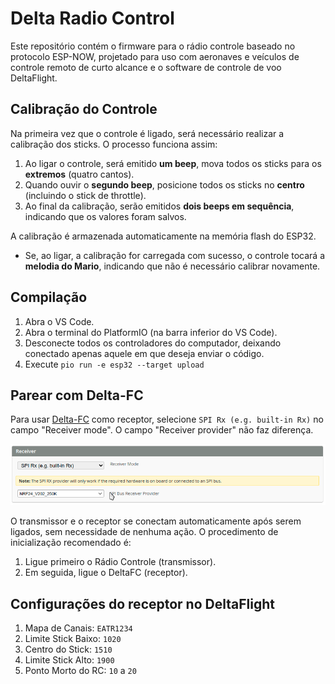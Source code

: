 # Delta Radio Control

Este repositório contém o firmware para o rádio controle baseado no protocolo ESP-NOW, projetado para uso com aeronaves e veículos de controle remoto de curto alcance e o software de controle de voo DeltaFlight. 

## Calibração do Controle

Na primeira vez que o controle é ligado, será necessário realizar a calibração dos sticks. O processo funciona assim:  

1. Ao ligar o controle, será emitido **um beep**, mova todos os sticks para os **extremos** (quatro cantos).  
2. Quando ouvir o **segundo beep**, posicione todos os sticks no **centro** (incluindo o stick de throttle).  
3. Ao final da calibração, serão emitidos **dois beeps em sequência**, indicando que os valores foram salvos.  

A calibração é armazenada automaticamente na memória flash do ESP32.  

- Se, ao ligar, a calibração for carregada com sucesso, o controle tocará a **melodia do Mario**, indicando que não é necessário calibrar novamente.  

## Compilação

1. Abra o VS Code.
2. Abra o terminal do PlatformIO (na barra inferior do VS Code).
3. Desconecte todos os controladores do computador, deixando conectado apenas aquele em que deseja enviar o código.
4. Execute `pio run -e esp32 --target upload`

## Parear com Delta-FC

Para usar [Delta-FC](https://github.com/Delta-Flight/DeltaFC) como receptor, selecione `SPI Rx (e.g. built-in Rx)` no campo "Receiver mode". O campo "Receiver provider" não faz diferença.

![ESP-FC receiver](/docs/img/espfc_receiver.png)

O transmissor e o receptor se conectam automaticamente após serem ligados, sem necessidade de nenhuma ação. O procedimento de inicialização recomendado é:
1. Ligue primeiro o Rádio Controle (transmissor).
2. Em seguida, ligue o DeltaFC (receptor).

## Configurações do receptor no DeltaFlight

1. Mapa de Canais: `EATR1234`
2. Limite Stick Baixo: `1020`
3. Centro do Stick: `1510`
4. Limite Stick Alto: `1900`
5. Ponto Morto do RC: `10` a `20`
